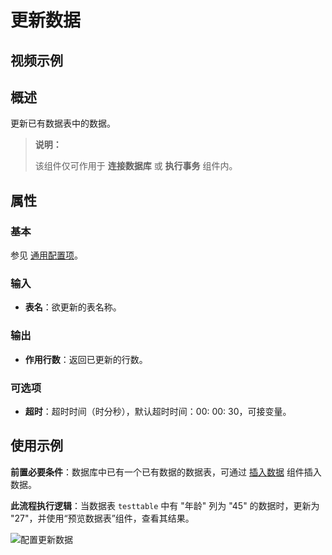 # 更新数据

## 视频示例

## 概述

更新已有数据表中的数据。

> **说明：**
>
> 该组件仅可作用于 **连接数据库** 或 **执行事务** 组件内。

## 属性

### 基本

参见 [通用配置项](../Appendix/CommonConfigurationItems.md)。

### 输入

- **表名**：欲更新的表名称。

### 输出

- **作用行数**：返回已更新的行数。

### 可选项

- **超时**：超时时间（时分秒），默认超时时间：00: 00: 30，可接变量。

## 使用示例

**前置必要条件**：数据库中已有一个已有数据的数据表，可通过 [插入数据](./InsertData.md) 组件插入数据。

**此流程执行逻辑**：当数据表 `testtable` 中有 "年龄" 列为 "45" 的数据时，更新为 "27"，并使用“预览数据表”组件，查看其结果。

![配置更新数据](https://docimages.blob.core.chinacloudapi.cn/images/Activities/updatedata20211111.png)

